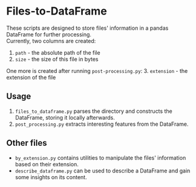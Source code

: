# Files-to-DataFrame

These scripts are designed to store files' information in a pandas DataFrame for further processing.  
Currently, two columns are created:
1. ``path`` - the absolute path of the file
2. ``size`` - the size of this file in bytes

One more is created after running ``post-processing.py``:
3. ``extension`` - the extension of the file

## Usage

1. ``files_to_dataframe.py`` parses the directory and constructs the DataFrame, 
  storing it locally afterwards.
2. ``post_processing.py`` extracts interesting features from the DataFrame.

## Other files

- ``by_extension.py`` contains utilities to manipulate the files' information based on their extension.
- ``describe_dataframe.py`` can be used to describe a DataFrame and gain some insights on its content.

